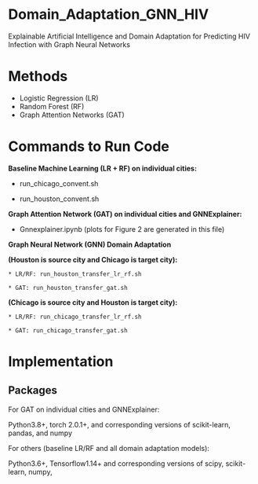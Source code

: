 # Domain_Adaptation_GNN_HIV
Explainable Artificial Intelligence and Domain Adaptation for Predicting HIV Infection with Graph Neural Networks

# Methods
* Logistic Regression (LR)
* Random Forest (RF)
* Graph Attention Networks (GAT)

# Commands to Run Code

**Baseline Machine Learning (LR + RF) on individual cities:**

* run_chicago_convent.sh

* run_houston_convent.sh


**Graph Attention Network (GAT) on individual cities and GNNExplainer:**

* Gnnexplainer.ipynb (plots for Figure 2 are generated in this file)


**Graph Neural Network (GNN) Domain Adaptation** 

  **(Houston is source city and Chicago is target city):**

    * LR/RF: run_houston_transfer_lr_rf.sh

    * GAT: run_houston_transfer_gat.sh

  **(Chicago is source city and Houston is target city):**

    * LR/RF: run_chicago_transfer_lr_rf.sh

    * GAT: run_chicago_transfer_gat.sh

# Implementation

## Packages

For GAT on individual cities and GNNExplainer:

Python3.8+, torch 2.0.1+, and corresponding versions of scikit-learn, pandas, and numpy

For others (baseline LR/RF and all domain adaptation models):

Python3.6+, Tensorflow1.14+ and corresponding versions of scipy, scikit-learn, numpy,


